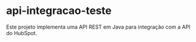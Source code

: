 # api-integracao-teste
Este projeto implementa uma API REST em Java para integração com a API do HubSpot.
